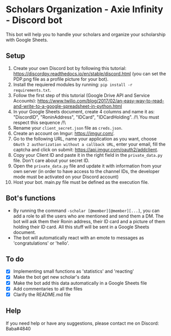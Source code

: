 # Scholars Organization - Axie Infinity - Discord bot
This bot will help you to handle your scholars and organize your scholarship with Google Sheets.

## Setup
1. Create your own Discord bot by following this tutorial: https://discordpy.readthedocs.io/en/stable/discord.html (you can set the PDP.png file as a profile picture for your bot).
2. Install the requiered modules by running: ``pip install -r requirements.txt``.
5. Follow the first step of this tutorial (Google Drive API and Service Accounts): https://www.twilio.com/blog/2017/02/an-easy-way-to-read-and-write-to-a-google-spreadsheet-in-python.html
6. In your Google Sheets document, create 4 columns and name it as: "DiscordID", "RoninAddress", "IDCard", "IDCardHolding". /!\ You must respect this sequence /!\
7. Rename your ``client_secret.json`` file as ``creds.json``.
8. Create an account on Imgur: https://imgur.com/.
9. Go to the following URL, name your application as you want, choose ``OAuth 2 authorization without a callback URL``, enter your email, fill the captcha and click on submit: https://api.imgur.com/oauth2/addclient.
10. Copy your Client ID and paste it in the right field in the ``private_data.py`` file. Don't care about your secret ID.
11. Open the ``private_data.py`` file and update it with information from your own server (in order to have access to the channel IDs, the developer mode must be activated on your Discord account)
12. Host your bot. main.py file must be defined as the execution file.

## Bot's functions
- By running the command ``-scholar [@member][@member][...]``, you can add a role to all the users who are mentioned and send them a DM. The bot will ask them their Ronin address, their ID card and a picture of them holding their ID card. All this stuff will be sent in a Google Sheets document.
- The bot will automatically react with an emote to messages as 'congratulations' or 'hello'.

## To do
- [x] Implementing small functions as 'statistics' and 'reacting'
- [x] Make the bot get new scholar's data
- [x] Make the bot add this data automatically in a Google Sheets file
- [x] Add commentaries to all the files
- [x] Clarify the README.md file

## Help
If you need help or have any suggestions, please contact me on Discord: Baba#4840
